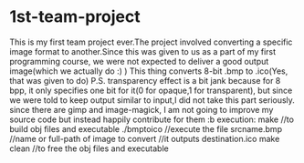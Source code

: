 # 1st-team-project

This is my first team project ever.The project involved converting a specific image format to another.Since this was given to us as a part of my first programming course, we were not expected to deliver a good output image(which we actually do :) ) 
This thing converts 8-bit .bmp to .ico(Yes, that was given to do)
P.S. transparency effect is a bit jank because for 8 bpp, it only specifies one bit for it(0 for opaque,1 for transparent), but since we were told to keep output              similar to input,I did not take this part seriously.
     since there are gimp and image-magick, I am not going to improve my source code but instead happily contribute for them :b
execution: make       //to build obj files and executable
           ./bmptoico //execute the file
           srcname.bmp //name or full-path of image to convert
           //it outputs destination.ico
           make clean //to free the obj files and executable
